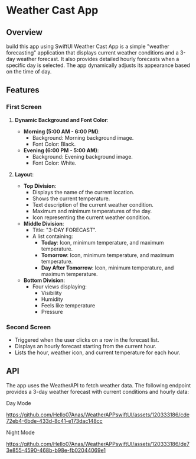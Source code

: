 # Weather Cast App

## Overview
build this app using SwiftUI
Weather Cast App is a simple "weather forecasting" application that displays current weather conditions and a 3-day weather forecast. It also provides detailed hourly forecasts when a specific day is selected. The app dynamically adjusts its appearance based on the time of day.

## Features

### First Screen

1. **Dynamic Background and Font Color**:
   - **Morning (5:00 AM - 6:00 PM)**:
     - Background: Morning background image.
     - Font Color: Black.
   - **Evening (6:00 PM - 5:00 AM)**:
     - Background: Evening background image.
     - Font Color: White.

2. **Layout**:
   - **Top Division**:
     - Displays the name of the current location.
     - Shows the current temperature.
     - Text description of the current weather condition.
     - Maximum and minimum temperatures of the day.
     - Icon representing the current weather condition.
   - **Middle Division**:
     - Title: "3-DAY FORECAST".
     - A list containing:
       - **Today**: Icon, minimum temperature, and maximum temperature.
       - **Tomorrow**: Icon, minimum temperature, and maximum temperature.
       - **Day After Tomorrow**: Icon, minimum temperature, and maximum temperature.
   - **Bottom Division**:
     - Four views displaying:
       - Visibility
       - Humidity
       - Feels like temperature
       - Pressure

### Second Screen

- Triggered when the user clicks on a row in the forecast list.
- Displays an hourly forecast starting from the current hour.
- Lists the hour, weather icon, and current temperature for each hour.

## API

The app uses the WeatherAPI to fetch weather data. The following endpoint provides a 3-day weather forecast with current conditions and hourly data:




Day Mode

https://github.com/Hello07Anas/WeatherAPPswiftUI/assets/120333186/cde72eb4-6bde-433d-8c41-e173dac148cc


Night Mode

https://github.com/Hello07Anas/WeatherAPPswiftUI/assets/120333186/de73e855-4590-468b-b98e-fb02044069e1


